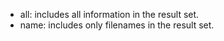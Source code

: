 - all: includes all information in the result set.
- name: includes only filenames in the result set.
